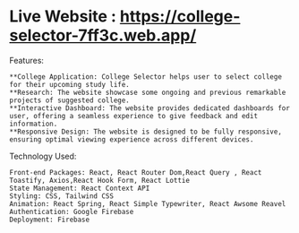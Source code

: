 # Live Website : https://college-selector-7ff3c.web.app/

Features:

    **College Application: College Selector helps user to select college for their upcoming study life.
    **Research: The website showcase some ongoing and previous remarkable projects of suggested college.
    **Interactive Dashboard: The website provides dedicated dashboards for user, offering a seamless experience to give feedback and edit information.
    **Responsive Design: The website is designed to be fully responsive, ensuring optimal viewing experience across different devices.

Technology Used:

    Front-end Packages: React, React Router Dom,React Query , React Toastify, Axios,React Hook Form, React Lottie
    State Management: React Context API
    Styling: CSS, Tailwind CSS
    Animation: React Spring, React Simple Typewriter, React Awsome Reavel
    Authentication: Google Firebase
    Deployment: Firebase
